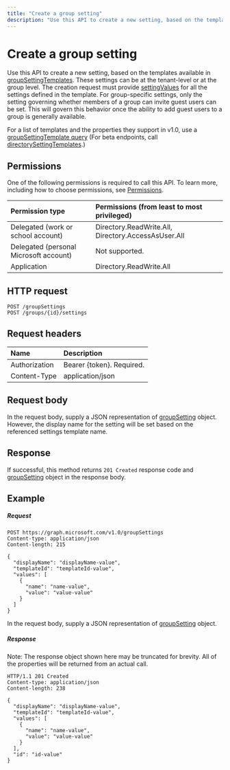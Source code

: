 ```yaml
---
title: "Create a group setting"
description: "Use this API to create a new setting, based on the templates available in groupSettingTemplates. These settings can be at the tenant-level or at the group level. The creation request must provide settingValues for all the settings defined in the template. For group-specific settings, only the setting governing whether members of a group can invite guest users can be set. This will govern this behavior once the ability to add guest users to a group is generally available."
---
```


# Create a group setting

Use this API to create a new setting, based on the templates available in [groupSettingTemplates](../resources/groupsettingtemplate.md). These settings can be at the tenant-level or at the group level. The creation request must provide [settingValues](../resources/settingvalue.md) for all the settings defined in the template. For group-specific settings, only the setting governing whether members of a group can invite guest users can be set. This will govern this behavior once the ability to add guest users to a group is generally available.

For a list of templates and the properties they support in v1.0, use a [groupSettingTemplate query](https://developer.microsoft.com/graph/graph-explorer?request=groupSettingTemplates&version=v1.0)  (For beta endpoints, call [directorySettingTemplates](https://developer.microsoft.com/graph/graph-explorer?request=directorySettingTemplates&version=beta).)

## Permissions

One of the following permissions is required to call this API. To learn more, including how to choose permissions, see [Permissions](/graph/permissions-reference).


|Permission type      | Permissions (from least to most privileged)              |
|:--------------------|:---------------------------------------------------------|
|Delegated (work or school account) | Directory.ReadWrite.All, Directory.AccessAsUser.All    |
|Delegated (personal Microsoft account) | Not supported.    |
|Application | Directory.ReadWrite.All |

## HTTP request
<!-- { "blockType": "ignored" } -->
```http
POST /groupSettings
POST /groups/{id}/settings
```

## Request headers

| Name | Description |
|:---------------|:----------|
| Authorization | Bearer {token}. Required. |
| Content-Type | application/json |

## Request body
In the request body, supply a JSON representation of [groupSetting](../resources/groupsetting.md) object. However, the display name for the setting will be set based on the referenced settings template name.

## Response

If successful, this method returns `201 Created` response code and [groupSetting](../resources/groupsetting.md) object in the response body.

## Example

##### Request

<!-- {
  "blockType": "request",
  "name": "create_groupsetting_from_groupsettings"
}-->
```http
POST https://graph.microsoft.com/v1.0/groupSettings
Content-type: application/json
Content-length: 215

{
  "displayName": "displayName-value",
  "templateId": "templateId-value",
  "values": [
    {
      "name": "name-value",
      "value": "value-value"
    }
  ]
}
```
In the request body, supply a JSON representation of [groupSetting](../resources/groupsetting.md) object.
##### Response

Note: The response object shown here may be truncated for brevity. All of the properties will be returned from an actual call.
<!-- {
  "blockType": "response",
  "truncated": true,
  "@odata.type": "microsoft.graph.groupSetting"
} -->
```http
HTTP/1.1 201 Created
Content-type: application/json
Content-length: 238

{
  "displayName": "displayName-value",
  "templateId": "templateId-value",
  "values": [
    {
      "name": "name-value",
      "value": "value-value"
    }
  ],
  "id": "id-value"
}
```

<!-- uuid: 8fcb5dbc-d5aa-4681-8e31-b001d5168d79
2015-10-25 14:57:30 UTC -->
<!-- {
  "type": "#page.annotation",
  "description": "Create groupsetting",
  "keywords": "",
  "section": "documentation",
  "tocPath": ""
}-->
